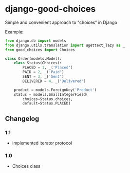 django-good-choices
===================

Simple and convenient approach to "choices" in Django

Example:

```python
from django.db import models
from django.utils.translation import ugettext_lazy as _
from good_choices import Choices

class Order(models.Model):
    class Status(Choices):
        PLACED = 1, _('Placed')
        PAID = 2, _('Paid')
        SENT = 3, _('Sent')
        DELIVERED = 4, _('Delivered')

    product = models.ForeignKey('Product')
    status = models.SmallIntegerField(
        choices=Status.choices,
        default=Status.PLACED)
```

Changelog
---------

### 1.1

* implemented iterator protocol

### 1.0

* Choices class
